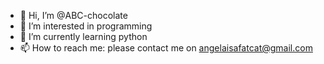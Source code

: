 - 👋 Hi, I’m @ABC-chocolate
- 👀 I’m interested in programming
- 🌱 I’m currently learning python
- 📫 How to reach me: please contact me on angelaisafatcat@gmail.com

<!---
ABC-chocolate/ABC-chocolate is a ✨ special ✨ repository because its `README.md` (this file) appears on your GitHub profile.
You can click the Preview link to take a look at your changes.
--->
